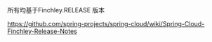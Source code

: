 所有均基于Finchley.RELEASE  版本

https://github.com/spring-projects/spring-cloud/wiki/Spring-Cloud-Finchley-Release-Notes